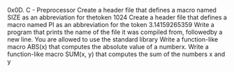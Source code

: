 0x0D. C - Preprocessor
Create a header file that defines a macro named SIZE as an abbreviation for thetoken 1024
Create a header file that defines a macro named PI as an abbreviation for the token 3.14159265359
Write a program that prints the name of the file it was compiled from, followedby a new line. You are allowed to use the standard library
Write a function-like macro ABS(x) that computes the absolute value of a numberx.
Write a function-like macro SUM(x, y) that computes the sum of the numbers x and y
